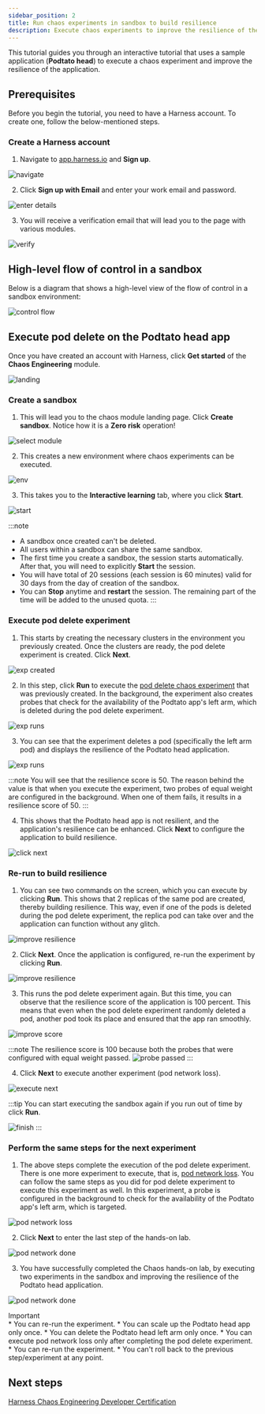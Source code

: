```yaml
---
sidebar_position: 2
title: Run chaos experiments in sandbox to build resilience 
description: Execute chaos experiments to improve the resilience of the Podtato head app in a sandbox.
---
```


This tutorial guides you through an interactive tutorial that uses a sample application (**Podtato head**) to execute a chaos experiment and improve the resilience of the application.

## Prerequisites
Before you begin the tutorial, you need to have a Harness account. To create one, follow the below-mentioned steps.

### Create a Harness account

1. Navigate to [app.harness.io](https://app.harness.io/auth/#/signin) and **Sign up**.

![navigate](./static/sandbox/sign-up.png)

2. Click **Sign up with Email** and enter your work email and password.

![enter details](./static/sandbox/create-account.png)

3. You will receive a verification email that will lead you to the page with various modules.

![verify](./static/sandbox/verify-email.png)

## High-level flow of control in a sandbox

Below is a diagram that shows a high-level view of the flow of control in a sandbox environment:

![control flow](./static/sandbox/sandbox-flow-of-control.png)

## Execute pod delete on the Podtato head app

Once you have created an account with Harness, click **Get started** of the **Chaos Engineering** module.

![landing](./static/sandbox/landing-page.png)

### Create a sandbox

1. This will lead you to the chaos module landing page. Click **Create sandbox**. Notice how it is a **Zero risk** operation!

![select module](./static/sandbox/click-sandbox.png)

2. This creates a new environment where chaos experiments can be executed.

![env](./static/sandbox/create-env.png)

3. This takes you to the **Interactive learning** tab, where you click **Start**.

![start](./static/sandbox/pod-delete-start.png)

:::note
* A sandbox once created can't be deleted.
* All users within a sandbox can share the same sandbox.
* The first time you create a sandbox, the session starts automatically. After that, you will need to explicitly **Start** the session.
* You will have total of 20 sessions (each session is 60 minutes) valid for 30 days from the day of creation of the sandbox.
* You can **Stop** anytime and **restart** the session. The remaining part of the time will be added to the unused quota.
:::

### Execute pod delete experiment

1. This starts by creating the necessary clusters in the environment you previously created. Once the clusters are ready, the pod delete experiment is created. Click **Next**.

![exp created](./static/sandbox/exp-runs.png)

2. In this step, click **Run** to execute the [pod delete chaos experiment](../technical-reference/chaos-faults/kubernetes/pod/pod-delete) that was previously created. In the background, the experiment also creates probes that check for the availability of the Podtato app's left arm, which is deleted during the pod delete experiment.

![exp runs](./static/sandbox/execute-exp.png)

3. You can see that the experiment deletes a pod (specifically the left arm pod) and displays the resilience of the Podtato head application.

![exp runs](./static/sandbox/exp-complete.png)

:::note
You will see that the resilience score is 50. The reason behind the value is that when you execute the experiment, two probes of equal weight are configured in the background. When one of them fails, it results in a resilience score of 50.
:::

4. This shows that the Podtato head app is not resilient, and the application's resilience can be enhanced. Click **Next** to configure the application to build resilience.

![click next](./static/sandbox/click-next.png)

### Re-run to build resilience

1. You can see two commands on the screen, which you can execute by clicking **Run**. This shows that 2 replicas of the same pod are created, thereby building resilience. This way, even if one of the pods is deleted during the pod delete experiment, the replica pod can take over and the application can function without any glitch.

![improve resilience](./static/sandbox/imp-resilience.png)

2. Click **Next**. Once the application is configured, re-run the experiment by clicking **Run**.

![improve resilience](./static/sandbox/re-run-exp.png)

3. This runs the pod delete experiment again. But this time, you can observe that the resilience score of the application is 100 percent. This means that even when the pod delete experiment randomly deleted a pod, another pod took its place and ensured that the app ran smoothly.

![improve score](./static/sandbox/high-score.png)

:::note
The resilience score is 100 because both the probes that were configured with equal weight passed.
![probe passed](./static/sandbox/probe-details.png)
:::

4. Click **Next** to execute another experiment (pod network loss).

![execute next](./static/sandbox/to-move.png)

:::tip
You can start executing the sandbox again if you run out of time by click **Run**.

![finish](./static/sandbox/start-again.png)
:::

### Perform the same steps for the next experiment

1. The above steps complete the execution of the pod delete experiment. There is one more experiment to execute, that is, [pod network loss](../technical-reference/chaos-faults/kubernetes/pod/pod-network-loss). You can follow the same steps as you did for pod delete experiment to execute this experiment as well. In this experiment, a probe is configured in the background to check for the availability of the Podtato app's left arm, which is targeted.

![pod network loss](./static/sandbox/pod-nw-loss.png)

2. Click **Next** to enter the last step of the hands-on lab.

![pod network done](./static/sandbox/pod-nw-done.png)

3. You have successfully completed the Chaos hands-on lab, by executing two experiments in the sandbox and improving the resilience of the Podtato head application. 

![pod network done](./static/sandbox/go-to-cert.png)

<Accordion color="green">
<summary> Important </summary>
* You can re-run the experiment.
* You can scale up the Podtato head app only once.
* You can delete the Podtato head left arm only once.
* You can execute pod network loss only after completing the pod delete experiment.
* You can re-run the experiment.
* You can't roll back to the previous step/experiment at any point.
</Accordion>

## Next steps
[Harness Chaos Engineering Developer Certification](./developer-certification) 